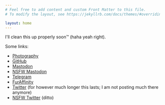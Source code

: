```yaml
---
# Feel free to add content and custom Front Matter to this file.
# To modify the layout, see https://jekyllrb.com/docs/themes/#overriding-theme-defaults

layout: home
---
```


I'll clean this up properly soon&trade; (haha yeah right).

Some links:
* [Photography](https://pics.elbrarc.at/)
* [GitHub](https://github.com/ajanata)
* <a href="https://furry.engineer/@Elbrar" rel="me">Mastodon</a>
* <a href="https://rubber.social/@rubrcat" rel="me">NSFW Mastodon</a>
* [Telegram](https://t.me/elbrar)
* [FurAffinity](https://furaffinity.net/user/elbrar)
* [Twitter](https://twitter.com/elbrar_) (for however much longer this lasts; I am not posting much there anymore)
* [NSFW Twitter](https://twitter.com/rubrcat) (ditto)

